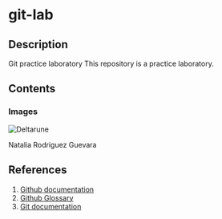 # git-lab

## Description

Git practice laboratory
This repository is a practice laboratory.

## Contents

### Images
![Deltarune](https://github.com/natrogue28/git-lab/blob/a97ac3dfa2eb30f1d2cc4fe941af50cd65996b43/IMG_9971.GIF)

Natalia Rodriguez Guevara

## References
1. [Github documentation](https://docs.github.com/en)
2. [Github Glossary](https://docs.github.com/en/get-started/learning-about-github/github-glossary)
3. [Git documentation](https://git-scm.com/doc)


